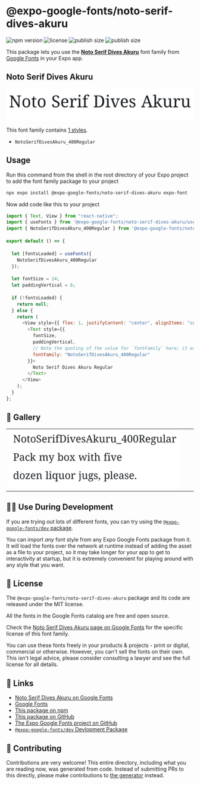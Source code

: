 # @expo-google-fonts/noto-serif-dives-akuru

![npm version](https://flat.badgen.net/npm/v/@expo-google-fonts/noto-serif-dives-akuru)
![license](https://flat.badgen.net/github/license/expo/google-fonts)
![publish size](https://flat.badgen.net/packagephobia/install/@expo-google-fonts/noto-serif-dives-akuru)
![publish size](https://flat.badgen.net/packagephobia/publish/@expo-google-fonts/noto-serif-dives-akuru)

This package lets you use the [**Noto Serif Dives Akuru**](https://fonts.google.com/specimen/Noto+Serif+Dives+Akuru) font family from [Google Fonts](https://fonts.google.com/) in your Expo app.

## Noto Serif Dives Akuru

![Noto Serif Dives Akuru](./font-family.png)

This font family contains [1 styles](#-gallery).

- `NotoSerifDivesAkuru_400Regular`

## Usage

Run this command from the shell in the root directory of your Expo project to add the font family package to your project

```sh
npx expo install @expo-google-fonts/noto-serif-dives-akuru expo-font
```

Now add code like this to your project

```js
import { Text, View } from "react-native";
import { useFonts } from '@expo-google-fonts/noto-serif-dives-akuru/useFonts';
import { NotoSerifDivesAkuru_400Regular } from '@expo-google-fonts/noto-serif-dives-akuru/400Regular';

export default () => {

  let [fontsLoaded] = useFonts({
    NotoSerifDivesAkuru_400Regular
  });

  let fontSize = 24;
  let paddingVertical = 6;

  if (!fontsLoaded) {
    return null;
  } else {
    return (
      <View style={{ flex: 1, justifyContent: "center", alignItems: "center" }}>
        <Text style={{
          fontSize,
          paddingVertical,
          // Note the quoting of the value for `fontFamily` here; it expects a string!
          fontFamily: "NotoSerifDivesAkuru_400Regular"
        }}>
          Noto Serif Dives Akuru Regular
        </Text>
      </View>
    );
  }
};
```

## 🔡 Gallery


||||
|-|-|-|
|![NotoSerifDivesAkuru_400Regular](./400Regular/NotoSerifDivesAkuru_400Regular.ttf.png)||||


## 👩‍💻 Use During Development

If you are trying out lots of different fonts, you can try using the [`@expo-google-fonts/dev` package](https://github.com/expo/google-fonts/tree/master/font-packages/dev#readme).

You can import _any_ font style from any Expo Google Fonts package from it. It will load the fonts over the network at runtime instead of adding the asset as a file to your project, so it may take longer for your app to get to interactivity at startup, but it is extremely convenient for playing around with any style that you want.


## 📖 License

The `@expo-google-fonts/noto-serif-dives-akuru` package and its code are released under the MIT license.

All the fonts in the Google Fonts catalog are free and open source.

Check the [Noto Serif Dives Akuru page on Google Fonts](https://fonts.google.com/specimen/Noto+Serif+Dives+Akuru) for the specific license of this font family.

You can use these fonts freely in your products & projects - print or digital, commercial or otherwise. However, you can't sell the fonts on their own. This isn't legal advice, please consider consulting a lawyer and see the full license for all details.

## 🔗 Links

- [Noto Serif Dives Akuru on Google Fonts](https://fonts.google.com/specimen/Noto+Serif+Dives+Akuru)
- [Google Fonts](https://fonts.google.com/)
- [This package on npm](https://www.npmjs.com/package/@expo-google-fonts/noto-serif-dives-akuru)
- [This package on GitHub](https://github.com/expo/google-fonts/tree/master/font-packages/noto-serif-dives-akuru)
- [The Expo Google Fonts project on GitHub](https://github.com/expo/google-fonts)
- [`@expo-google-fonts/dev` Devlopment Package](https://github.com/expo/google-fonts/tree/master/font-packages/dev)

## 🤝 Contributing

Contributions are very welcome! This entire directory, including what you are reading now, was generated from code. Instead of submitting PRs to this directly, please make contributions to [the generator](https://github.com/expo/google-fonts/tree/master/packages/generator) instead.
